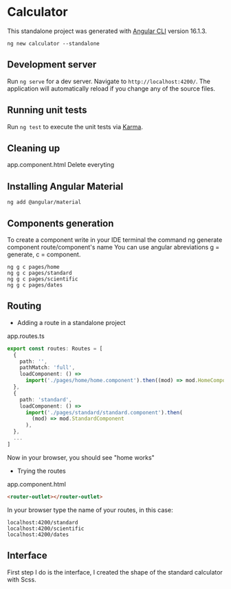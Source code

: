 # Calculator

This standalone project was generated with [Angular CLI](https://github.com/angular/angular-cli) version 16.1.3.

```
ng new calculator --standalone
```

## Development server

Run `ng serve` for a dev server. Navigate to `http://localhost:4200/`. The application will automatically reload if you change any of the source files.

## Running unit tests

Run `ng test` to execute the unit tests via [Karma](https://karma-runner.github.io).

## Cleaning up

app.component.html
Delete everyting

## Installing Angular Material

```
ng add @angular/material
```

## Components generation

To create a component write in your IDE terminal the command ng generate component route/component's name
You can use angular abreviations g = generate, c = component.

```
ng g c pages/home
ng g c pages/standard
ng g c pages/scientific
ng g c pages/dates
```

## Routing

- Adding a route in a standalone project

app.routes.ts

```ts
export const routes: Routes = [
  {
    path: '',
    pathMatch: 'full',
    loadComponent: () =>
      import('./pages/home/home.component').then((mod) => mod.HomeComponent),
  },
  {
    path: 'standard',
    loadComponent: () =>
      import('./pages/standard/standard.component').then(
        (mod) => mod.StandardComponent
      ),
  },
  ...
]
```

Now in your browser, you should see "home works"

- Trying the routes

app.component.html

```html
<router-outlet></router-outlet>
```

In your browser type the name of your routes, in this case:

```
localhost:4200/standard
localhost:4200/scientific
localhost:4200/dates
```

## Interface

First step I do is the interface, I created the shape of the standard calculator with Scss.
